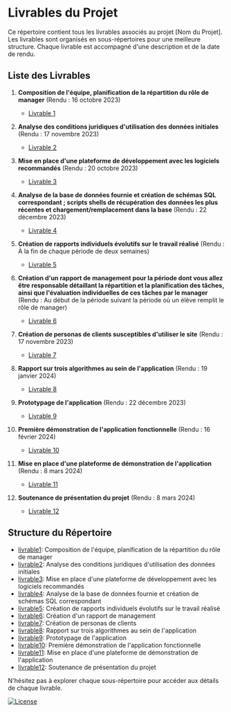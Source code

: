 # Livrables du Projet 

Ce répertoire contient tous les livrables associés au projet [Nom du Projet]. Les livrables sont organisés en sous-répertoires pour une meilleure structure. Chaque livrable est accompagné d'une description et de la date de rendu.

## Liste des Livrables

1. **Composition de l'équipe, planification de la répartition du rôle de manager** (Rendu : 16 octobre 2023)
   - [Livrable 1](./livrable1/README.md)

2. **Analyse des conditions juridiques d'utilisation des données initiales** (Rendu : 17 novembre 2023)
   - [Livrable 2](./livrable2/README.md)

3. **Mise en place d'une plateforme de développement avec les logiciels recommandés** (Rendu : 20 octobre 2023)
   - [Livrable 3](./livrable3/README.md)

4. **Analyse de la base de données fournie et création de schémas SQL correspondant ; scripts shells de récupération des données les plus récentes et chargement/remplacement dans la base** (Rendu : 22 décembre 2023)
   - [Livrable 4](./livrable4/README.md)

5. **Création de rapports individuels évolutifs sur le travail réalisé** (Rendu : À la fin de chaque période de deux semaines)
   - [Livrable 5](./livrable5/README.md)

6. **Création d'un rapport de management pour la période dont vous allez être responsable détaillant la répartition et la planification des tâches, ainsi que l'évaluation individuelles de ces tâches par le manager** (Rendu : Au début de la période suivant la période où un élève remplit le rôle de manager)
   - [Livrable 6](./livrable6/README.md)

7. **Création de personas de clients susceptibles d'utiliser le site** (Rendu : 17 novembre 2023)
   - [Livrable 7](./livrable7/README.md)

8. **Rapport sur trois algorithmes au sein de l'application** (Rendu : 19 janvier 2024)
   - [Livrable 8](./livrable8/README.md)

9. **Prototypage de l'application** (Rendu : 22 décembre 2023)
   - [Livrable 9](./livrable9/README.md)

10. **Première démonstration de l'application fonctionnelle** (Rendu : 16 février 2024)
    - [Livrable 10](./livrable10/README.md)

11. **Mise en place d'une plateforme de démonstration de l'application** (Rendu : 8 mars 2024)
    - [Livrable 11](./livrable11/README.md)

12. **Soutenance de présentation du projet** (Rendu : 8 mars 2024)
    - [Livrable 12](./livrable12/README.md)

## Structure du Répertoire

- [livrable1](./livrable1/): Composition de l'équipe, planification de la répartition du rôle de manager
- [livrable2](./livrable2/): Analyse des conditions juridiques d'utilisation des données initiales
- [livrable3](./livrable3/): Mise en place d'une plateforme de développement avec les logiciels recommandés
- [livrable4](./livrable4/): Analyse de la base de données fournie et création de schémas SQL correspondant
- [livrable5](./livrable5/): Création de rapports individuels évolutifs sur le travail réalisé
- [livrable6](./livrable6/): Création d'un rapport de management
- [livrable7](./livrable7/): Création de personas de clients
- [livrable8](./livrable8/): Rapport sur trois algorithmes au sein de l'application
- [livrable9](./livrable9/): Prototypage de l'application
- [livrable10](./livrable10/): Première démonstration de l'application fonctionnelle
- [livrable11](./livrable11/): Mise en place d'une plateforme de démonstration de l'application
- [livrable12](./livrable12/): Soutenance de présentation du projet

N'hésitez pas à explorer chaque sous-répertoire pour accéder aux détails de chaque livrable.

[![License](https://img.shields.io/badge/License-MIT-blue.svg)](LICENSE)
